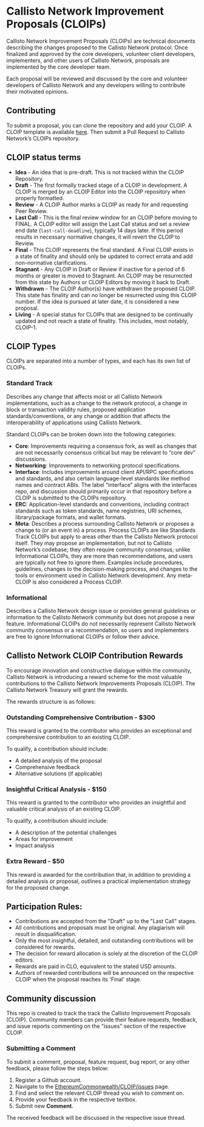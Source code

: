 # Callisto Network Improvement Proposals (CLOIPs)

Callisto Network Improvement Proposals (CLOIPs) are technical documents describing the changes proposed to the Callisto Network protocol. Once finalized and approved by the core developers, volunteer client developers, implementers, and other users of Callisto Network, proposals are implemented by the core developer team.

Each proposal will be reviewed and discussed by the core and volunteer developers of Callisto Network and any developers willing to contribute their motivated opinions.

## Contributing

To submit a proposal, you can clone the repository and add your CLOIP. A CLOIP template is available [here](/CLOIP-template.md). Then submit a Pull Request to Callisto Network’s CLOIPs repository.

## CLOIP status terms

- **Idea** - An idea that is pre-draft. This is not tracked within the CLOIP Repository.
- **Draft** - The first formally tracked stage of a CLOIP in development. A CLOIP is merged by an CLOIP Editor into the CLOIP repository when properly formatted.
- **Review** - A CLOIP Author marks a CLOIP as ready for and requesting Peer Review.
- **Last Call** - This is the final review window for an CLOIP before moving to FINAL. A CLOIP editor will assign the Last Call status and set a review end date (`last-call-deadline`), typically 14 days later. If this period results in necessary normative changes, it will revert the CLOIP to Review.
- **Final** - This CLOIP represents the final standard. A Final CLOIP exists in a state of finality and should only be updated to correct errata and add non-normative clarifications.
- **Stagnant** - Any CLOIP in Draft or Review if inactive for a period of 6 months or greater is moved to Stagnant. An CLOIP may be resurrected from this state by Authors or CLOIP Editors by moving it back to Draft.
- **Withdrawn** - The CLOIP Author(s) have withdrawn the proposed CLOIP. This state has finality and can no longer be resurrected using this CLOIP number. If the idea is pursued at later date, it is considered a new proposal.
- **Living** - A special status for CLOIPs that are designed to be continually updated and not reach a state of finality. This includes, most notably, CLOIP-1.

## CLOIP Types

CLOIPs are separated into a number of types, and each has its own list of CLOIPs.

### Standard Track
Describes any change that affects most or all Callisto Network implementations, such as a change to the network protocol, a change in block or transaction validity rules, proposed application standards/conventions, or any change or addition that affects the interoperability of applications using Callisto Network.

Standard CLOIPs can be broken down into the following categories:

- **Core**: Improvements requiring a consensus fork, as well as changes that are not necessarily consensus critical but may be relevant to “core dev” discussions.
- **Networking**: Improvements to networking protocol specifications.
- **Interface**: Includes improvements around client API/RPC specifications and standards, and also certain language-level standards like method names and contract ABIs. The label “interface” aligns with the interfaces repo, and discussion should primarily occur in that repository before a CLOIP is submitted to the CLOIPs repository.
- **ERC**: Application-level standards and conventions, including contract standards such as token standards, name registries, URI schemes, library/package formats, and wallet formats.
- **Meta**: Describes a process surrounding Callisto Network or proposes a change to (or an event in) a process. Process CLOIPs are like Standards Track CLOIPs but apply to areas other than the Callisto Network protocol itself. They may propose an implementation, but not to Callisto Network’s codebase; they often require community consensus; unlike Informational CLOIPs, they are more than recommendations, and users are typically not free to ignore them. Examples include procedures, guidelines, changes to the decision-making process, and changes to the tools or environment used in Callisto Network development. Any meta-CLOIP is also considered a Process CLOIP.

### Informational

Describes a Callisto Network design issue or provides general guidelines or information to the Callisto Network community but does not propose a new feature. Informational CLOIPs do not necessarily represent Callisto Network community consensus or a recommendation, so users and implementers are free to ignore Informational CLOIPs or follow their advice.

## Callisto Network CLOIP Contribution Rewards

To encourage innovation and constructive dialogue within the community, Callisto Network is introducing a reward scheme for the most valuable contributions to the Callisto Network Improvements Proposals (CLOIP). The Callisto Network Treasury will grant the rewards.

The rewards structure is as follows:

### Outstanding Comprehensive Contribution - $300 

This reward is granted to the contributor who provides an exceptional and comprehensive contribution to an existing CLOIP.

To qualify, a contribution should include:
* A detailed analysis of the proposal
* Comprehensive feedback
* Alternative solutions (if applicable)

### Insightful Critical Analysis - $150 

This reward is granted to the contributor who provides an insightful and valuable critical analysis of an existing CLOIP.

To qualify, a contribution should include:
* A description of the potential challenges
* Areas for improvement
* Impact analysis

### Extra Reward - $50 

This reward is awarded for the contribution that, in addition to providing a detailed analysis or proposal, outlines a practical implementation strategy for the proposed change.

## Participation Rules:

* Contributions are accepted from the "Draft" up to the "Last Call" stages.
* All contributions and proposals must be original. Any plagiarism will result in disqualification.
* Only the most insightful, detailed, and outstanding contributions will be considered for rewards.
* The decision for reward allocation is solely at the discretion of the CLOIP editors.
* Rewards are paid in CLO, equivalent to the stated USD amounts.
* Authors of rewarded contributions will be announced on the respective CLOIP when the proposal reaches its 'Final' stage.

## Community discussion

This repo is created to track the track the Callisto Improvement Proposals (CLOIP). Community members  can provide their feature requests, feedback, and issue reports commenting on the "issues" section of the respective CLOIP. 

### Submitting a Comment

To submit a comment, proposal, feature request, bug report, or any other feedback, please follow the steps below:

1. Register a Github account.
2. Navigate to the [EthereumCommonwealth/CLOIP/issues](https://github.com/EthereumCommonwealth/CLOIP/issues) page.
3. Find and select the relevant CLOIP thread you wish to comment on.
4. Provide your feedback in the respective textbox.
6. Submit new **Comment**.

The received feedback will be discussed in the respective issue thread.
